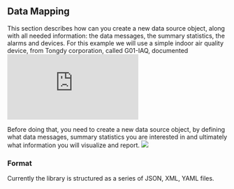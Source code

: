 ## Data Mapping

This section describes how can you create a new data source object, along with all needed 
information: the data messages, the summary statistics, the alarms and devices. For this 
example we will use a simple indoor air quality device, from Tongdy corporation, called
G01-IAQ, documented ![here](http://en.tongdy.com/a/COjiancechanpin/44.html)


Before doing that, you need to create a new data source object, by
defining what data messages, summary statistics you are interested in and ultimately
what information you will visualize and report. 
[![](https://github.com/sparvu/lmo/blob/master/docs/img/Tongdy.G01.DS.svg)](here)


### Format
Currently the library is structured as a series of JSON, XML, YAML files.

